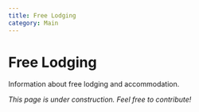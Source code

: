 ```yaml
---
title: Free Lodging
category: Main
---
```


# Free Lodging

Information about free lodging and accommodation.

*This page is under construction. Feel free to contribute!*